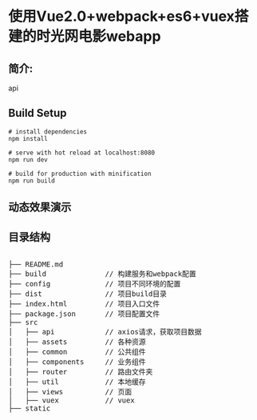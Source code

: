 
使用Vue2.0+webpack+es6+vuex搭建的时光网电影webapp
====
简介:
---
api 
  
Build Setup
---
```
# install dependencies
npm install

# serve with hot reload at localhost:8080
npm run dev

# build for production with minification
npm run build
```

动态效果演示
---

目录结构
---
<pre>

├── README.md           
├── build              // 构建服务和webpack配置
├── config             // 项目不同环境的配置
├── dist               // 项目build目录
├── index.html         // 项目入口文件
├── package.json       // 项目配置文件
├── src
│   ├── api            // axios请求，获取项目数据
│   ├── assets         // 各种资源
│   ├── common         // 公共组件
│   ├── components     // 业务组件
│   ├── router         // 路由文件夹
│   ├── util           // 本地缓存
│   ├── views          // 页面
│   ├── vuex           // vuex
├── static
<pre>
